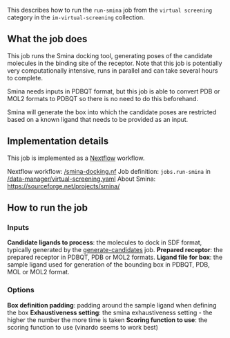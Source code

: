 This describes how to run the `run-smina` job from the `virtual screening` category in the `im-virtual-screening` collection.

## What the job does

This job runs the Smina docking tool, generating poses of the candidate molecules in the binding site of the receptor.
Note that this job is potentially very computationally intensive, runs in parallel and can take several hours to complete.

Smina needs inputs in PDBQT format, but this job is able to convert PDB or MOL2 formats to PDBQT so there is no need to do this beforehand.

Smina will generate the box into which the candidate poses are restricted based on a known ligand that needs to be provided as an input.

## Implementation details

This job is implemented as a [Nextflow](https://www.nextflow.io/) workflow.

Nextflow workflow: [/smina-docking.nf]()
Job definition: `jobs.run-smina` in [/data-manager/virtual-screening.yaml]()
About Smina: https://sourceforge.net/projects/smina/

## How to run the job

### Inputs

**Candidate ligands to process**: the molecules to dock in SDF format, typically generated by the 
[generate-candidates](generate-candidates.md) job.
**Prepared receptor**: the prepared receptor in PDBQT, PDB or MOL2 formats.
**Ligand file for box**: the sample ligand used for generation of the bounding box in PDBQT, PDB, MOL or MOL2 format.

### Options
**Box definition padding**: padding around the sample ligand when defining the box
**Exhaustiveness setting**: the smina exhaustiveness setting - the higher the number the more time is taken
**Scoring function to use**: the scoring function to use (vinardo seems to work best)